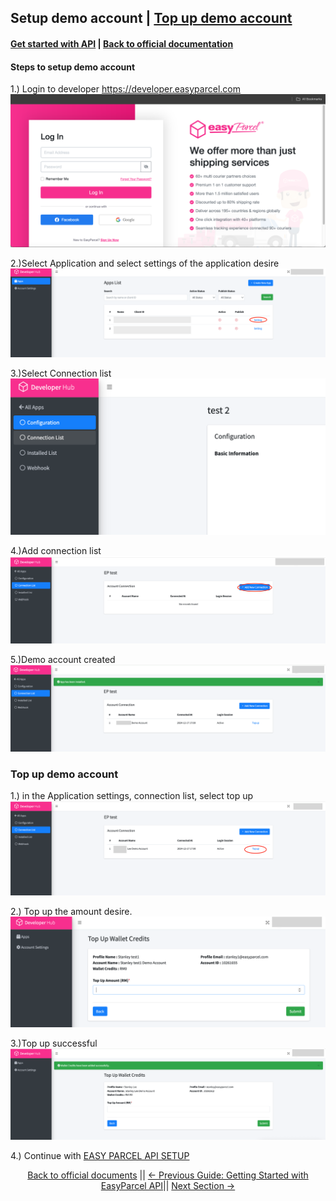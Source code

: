 ## Setup demo account  | [Top up demo account](#Top-up-demo-account)

#### [Get started with API](1.get_started_with_easy_pracel_open_API.md) | [Back to official documentation](../README.md)

#### Steps to setup demo account
1.) Login to developer https://developer.easyparcel.com
![login_page.png](../Pictures/login_page.png)

2.)Select Application and select settings of the application desire
![selectappsettings.png](../Pictures/selectappsettings.png)

3.)Select Connection list
![selectconnectionlist.png](../Pictures/selectconnectionlist.png)

4.)Add connection list
![addconnection.png](../Pictures/addconnection.png)

5.)Demo account created
![AddConnection.png](../Pictures/demo_acc_success.png)

### Top up demo account
1.) in the Application settings, connection list, select top up
![Select_Connectionlisttopup.png](../Pictures/selectconnectionlisttopup.png)

2.) Top up the amount desire.
![TopUp.png](../Pictures/topup.png)

3.)Top up successful
![TopUpSuccess.png](../Pictures/topupsuccess.png)

4.) Continue with [EASY PARCEL API SETUP](get_started_with_easy_parcel_open_API.md)

<div align="center">

[Back to official documents](../README.md) ||
[← Previous Guide: Getting Started with EasyParcel API](../1.get_started_with_easy_pracel_open_API.md)||
[Next Section →](../oauth_authentication.md)

</div>
